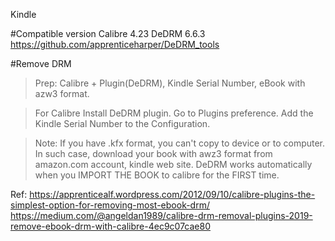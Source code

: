 Kindle

#Compatible version
Calibre 4.23
DeDRM 6.6.3
	https://github.com/apprenticeharper/DeDRM_tools

#Remove DRM
> Prep: Calibre + Plugin(DeDRM), Kindle Serial Number, eBook with azw3 format.

> For Calibre
	Install DeDRM plugin.
	Go to Plugins preference. 
	Add the Kindle Serial Number to the Configuration.

> Note: 
	If you have .kfx format, you can't copy to device or to computer.
		In such case, download your book with awz3 format from amazon.com account, kindle web site.
	DeDRM works automatically when you IMPORT THE BOOK to calibre for the FIRST time.

Ref: 
https://apprenticealf.wordpress.com/2012/09/10/calibre-plugins-the-simplest-option-for-removing-most-ebook-drm/
https://medium.com/@angeldan1989/calibre-drm-removal-plugins-2019-remove-ebook-drm-with-calibre-4ec9c07cae80